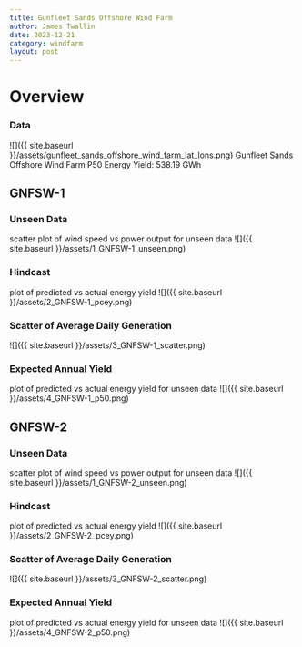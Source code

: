 ```yaml
---
title: Gunfleet Sands Offshore Wind Farm
author: James Twallin
date: 2023-12-21
category: windfarm
layout: post
---
```

# Overview

### Data

![]({{ site.baseurl }}/assets/gunfleet_sands_offshore_wind_farm_lat_lons.png)
Gunfleet Sands Offshore Wind Farm P50 Energy Yield: 538.19 GWh

GNFSW-1
-------------
### Unseen Data 
scatter plot of wind speed vs power output for unseen data
![]({{ site.baseurl }}/assets/1_GNFSW-1_unseen.png)
### Hindcast 
plot of predicted vs actual energy yield
![]({{ site.baseurl }}/assets/2_GNFSW-1_pcey.png)
### Scatter of Average Daily Generation 

![]({{ site.baseurl }}/assets/3_GNFSW-1_scatter.png)
### Expected Annual Yield 
plot of predicted vs actual energy yield for unseen data
![]({{ site.baseurl }}/assets/4_GNFSW-1_p50.png)

GNFSW-2
-------------
### Unseen Data 
scatter plot of wind speed vs power output for unseen data
![]({{ site.baseurl }}/assets/1_GNFSW-2_unseen.png)
### Hindcast 
plot of predicted vs actual energy yield
![]({{ site.baseurl }}/assets/2_GNFSW-2_pcey.png)
### Scatter of Average Daily Generation 

![]({{ site.baseurl }}/assets/3_GNFSW-2_scatter.png)
### Expected Annual Yield 
plot of predicted vs actual energy yield for unseen data
![]({{ site.baseurl }}/assets/4_GNFSW-2_p50.png)

